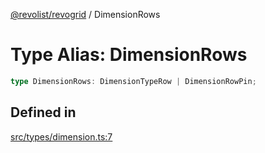 [@revolist/revogrid](README.md) / DimensionRows

# Type Alias: DimensionRows

```ts
type DimensionRows: DimensionTypeRow | DimensionRowPin;
```

## Defined in

[src/types/dimension.ts:7](https://github.com/revolist/revogrid/blob/d69bb90753f30d16a898150d08ff61a1e2f66a39/src/types/dimension.ts#L7)
